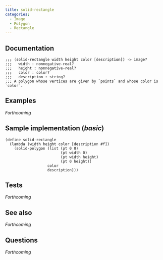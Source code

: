 ```yaml
---
title: solid-rectangle
categories: 
  - Image
  - Polygon
  - Rectangle
---
```

## Documentation

```
;;; (solid-rectangle width height color [description]) -> image?
;;;   width : nonnegative-real?
;;;   height : nonnegative-real?
;;;   color : color?
;;;   description : string?
;;; A polygon whose vertices are given by `points` and whose color is `color`.
```

## Examples

_Forthcoming_

## Sample implementation (_basic_)

```
(define solid-rectangle
  (lambda (width height color [description #f])
    (solid-polygon (list (pt 0 0) 
                         (pt width 0) 
                         (pt width height)
                         (pt 0 height))
                   color
                   description)))
```

## Tests

_Forthcoming_

## See also

_Forthcoming_

## Questions

_Forthcoming_
